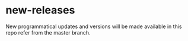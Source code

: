 # new-releases
New programmatical updates and versions will be made available in this repo
refer from the master branch.
